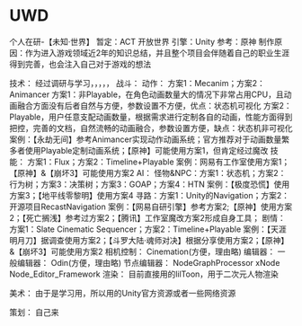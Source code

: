 # UWD
个人在研-【未知·世界】
暂定：ACT 开放世界
引擎：Unity
参考：原神
制作原因：作为进入游戏领域近2年的知识总结，并且整个项目会伴随着自己的职业生涯得到完善，也会注入自己对于游戏的想法

技术：
经过调研与学习，，，，，
  战斗：
    动作：
      方案1：Mecanim；方案2：Animancer
      方案1：非Playable，在角色动画数量大的情况下非常占用CPU，且动画融合方面没有后者自然与方便，参数设置不方便，优点：状态机可视化
      方案2：Playable，用户任意支配动画数量，根据需求进行定制各自的动画，性能方面得到把控，完善的文档，自然流畅的动画融合，参数设置方便，缺点：状态机非可视化
      案例：【永劫无间】参考Animancer实现动作动画系统；官方推荐对于动画数量繁多者使用Playable定制动画系统；【原神】可能使用方案1，但肯定经过魔改
    技能：
      方案1：Flux；方案2：Timeline+Playable
      案例：网易有工作室使用方案1；【原神】&【崩坏3】可能使用方案2
  AI：
    怪物&NPC：方案1：状态机；方案2：行为树；方案3：决策树；方案3：GOAP；方案4：HTN
    案例：【极度恐慌】使用方案3；【地平线零黎明】使用方案4
    寻路：方案1：Unity的Navigation；方案2：开源项目RecastNavigation
    案例：【网易自研引擎】参考方案2;【原神】使用方案2；【死亡搁浅】参考过方案2；【腾讯】工作室魔改方案2形成自身工具；
  剧情：
    方案1：Slate Cinematic Sequencer；方案2：Timeline+Playable
    案例：【天涯明月刀】据调查使用方案2；【斗罗大陆·魂师对决】根据分享使用方案2；【原神】&【崩坏3】可能使用方案2
  相机控制：
    Cinemation(方便，理由略)
  编辑器：
    一般编辑器：
      Odin(方便，理由略)
    节点编辑器：
      NodeGraphProcessor
      xNode
      Node_Editor_Framework
  渲染：
    目前直接用的lilToon，用于二次元人物渲染
  
美术：
  由于是学习用，所以用的Unity官方资源或者一些网络资源

策划：
  自己来



